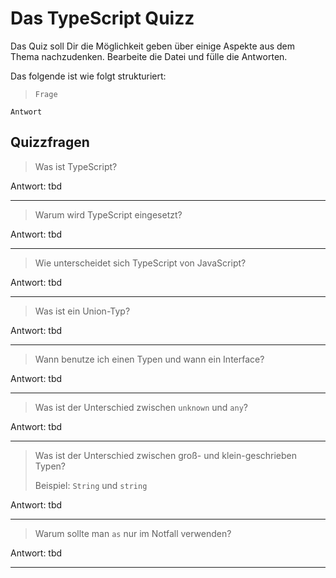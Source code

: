 # Das TypeScript Quizz

Das Quiz soll Dir die Möglichkeit geben über einige Aspekte aus dem Thema nachzudenken. Bearbeite die Datei und fülle die Antworten.

Das folgende ist wie folgt strukturiert:

> ``Frage``

``Antwort``

## Quizzfragen


> Was ist TypeScript?

Antwort: tbd

---

> Warum wird TypeScript eingesetzt?

Antwort: tbd

---

> Wie unterscheidet sich TypeScript von JavaScript?

Antwort: tbd

---

> Was ist ein Union-Typ?

Antwort: tbd

---

> Wann benutze ich einen Typen und wann ein Interface?

Antwort: tbd

---
 
> Was ist der Unterschied zwischen ``unknown`` und ``any``?

Antwort: tbd

---

> Was ist der Unterschied zwischen groß- und klein-geschrieben Typen? 
> 
> Beispiel: ``String`` und ``string``

Antwort: tbd

---

> Warum sollte man ``as`` nur im Notfall verwenden?

Antwort: tbd

---
